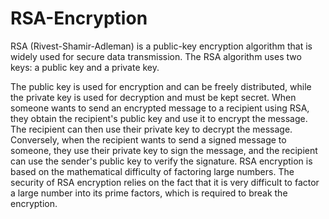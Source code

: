 # RSA-Encryption
RSA (Rivest-Shamir-Adleman) is a public-key encryption algorithm that is widely used for secure data transmission. The RSA algorithm uses two keys: a public key and a private key.

The public key is used for encryption and can be freely distributed, while the private key is used for decryption and must be kept secret.
When someone wants to send an encrypted message to a recipient using RSA, they obtain the recipient's public key and use it to encrypt the message. The recipient can then use their private key to decrypt the message.
Conversely, when the recipient wants to send a signed message to someone, they use their private key to sign the message, and the recipient can use the sender's public key to verify the signature.
RSA encryption is based on the mathematical difficulty of factoring large numbers. The security of RSA encryption relies on the fact that it is very difficult to factor a large number into its prime factors, which is required to break the encryption.
